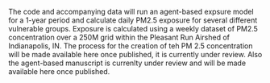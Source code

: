 The code and accompanying data will run an agent-based expsure model for a 1-year period and calculate daily PM2.5 exposure for several different vulnerable groups. Exposure is calculated using a weekly dataset of PM2.5 concentration over a 250M grid within the Pleasant Run Airshed of Indianapolis, IN. The process for the creation of teh PM 2.5 concentration will be made available here once published, it is currently under review. Also the agent-based manuscript is currenlty under review and will be made available here once published.
